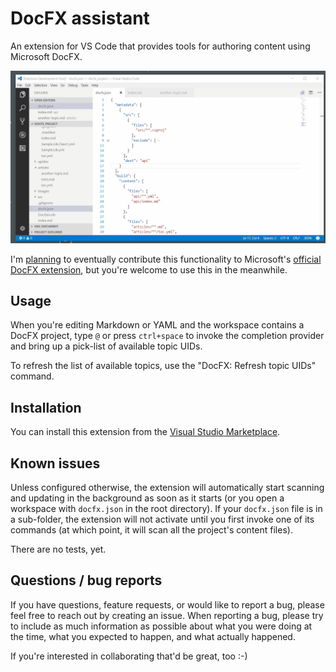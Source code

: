 # DocFX assistant

An extension for VS Code that provides tools for authoring content using Microsoft DocFX.

![DocFX Assistant in action](docs/images/DocFX-in-action.gif)

I'm [planning](https://github.com/tintoy/docfx-assistant/issues/6) to eventually contribute this functionality to Microsoft's [official DocFX extension](https://marketplace.visualstudio.com/items?itemName=docfxsvc.DocFXPreview), but you're welcome to use this in the meanwhile.

## Usage

When you're editing Markdown or YAML and the workspace contains a DocFX project, type `@` or press `ctrl+space` to invoke the completion provider and bring up a pick-list of available topic UIDs.

To refresh the list of available topics, use the "DocFX: Refresh topic UIDs" command.

## Installation

You can install this extension from the [Visual Studio Marketplace](https://marketplace.visualstudio.com/items?itemName=tintoy.docfx-assistant).

## Known issues

Unless configured otherwise, the extension will automatically start scanning and updating in the background as soon as it starts (or you open a workspace with `docfx.json` in the root directory). If your `docfx.json` file is in a sub-folder, the extension will not activate until you first invoke one of its commands (at which point, it will scan all the project's content files).

There are no tests, yet.

## Questions / bug reports

If you have questions, feature requests, or would like to report a bug, please feel free to reach out by creating an issue. When reporting a bug, please try to include as much information as possible about what you were doing at the time, what you expected to happen, and what actually happened.

If you're interested in collaborating that'd be great, too :-)
